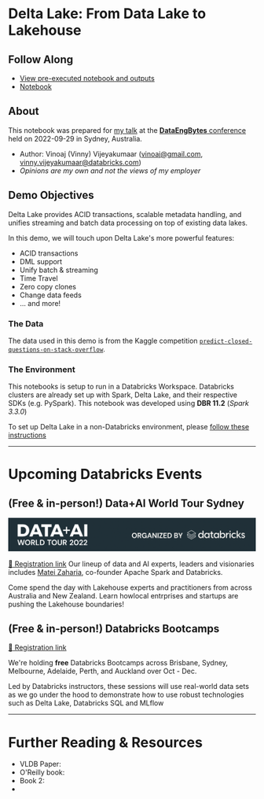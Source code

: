 # Delta Lake: From Data Lake to Lakehouse

## Follow Along
- [View pre-executed notebook and outputs](https://vinoaj.github.io/databricks-resources/presentations/dataengconf_syd_20220929/DataEngBytes-Delta-Lake-Demo.html)
- [Notebook](DataEngBytes-Delta-Lake-Demo.py)


## About

This notebook was prepared for [my talk](https://dataengconf.com.au/conference/schedule) at the [**DataEngBytes** conference](https://dataengconf.com.au/conference/sydney) held on 2022-09-29 in Sydney, Australia.

- Author: Vinoaj (Vinny) Vijeyakumaar (vinoaj@gmail.com, vinny.vijeyakumaar@databricks.com)
- _Opinions are my own and not the views of my employer_


## Demo Objectives

Delta Lake provides ACID transactions, scalable metadata handling, and unifies streaming and batch data processing on top of existing data lakes. 

In this demo, we will touch upon Delta Lake's more powerful features:
* ACID transactions
* DML support
* Unify batch & streaming
* Time Travel
* Zero copy clones
* Change data feeds
* ... and more!


### The Data

The data used in this demo is from the Kaggle competition [`predict-closed-questions-on-stack-overflow`](https://www.kaggle.com/competitions/predict-closed-questions-on-stack-overflow/overview).


### The Environment
This notebooks is setup to run in a Databricks Workspace. Databricks clusters are already set up with Spark, Delta Lake, and their respective SDKs (e.g. PySpark). This notebook was developed using **DBR 11.2** (_Spark 3.3.0_)

To set up Delta Lake in a non-Databricks environment, please [follow these instructions](https://docs.delta.io/latest/quick-start.html)

---

# Upcoming Databricks Events
## (Free & in-person!) Data+AI World Tour Sydney
![Data+AI World Tour Sydney](../../assets/img/data_ai_world_tour_sydney.png)

[🔗 Registration link](https://www.databricks.com/dataaisummit/worldtour/sydney)
Our lineup of data and AI experts, leaders and visionaries includes [Matei Zaharia](https://www.linkedin.com/in/mateizaharia), co-founder Apache Spark and Databricks. 

Come spend the day with Lakehouse experts and practitioners from across Australia and New Zealand. Learn howlocal entrprises and startups are pushing the Lakehouse boundaries!

## (Free & in-person!) Databricks Bootcamps
[🔗 Registration link](https://pages.databricks.com/00-202202-APJ-FE-Databricks-Bootcamp-2022-q4-Router_LP---Registration-page.html?utm_source=databricks&utm_medium=vinny&utm_campaign=7013f000000LkDCAA0)

We're holding **free** Databricks Bootcamps across Brisbane, Sydney, Melbourne, Adelaide, Perth, and Auckland over Oct - Dec.

Led by Databricks instructors, these sessions will use real-world data sets as we go under the hood to demonstrate how to use robust technologies such as Delta Lake, Databricks SQL and MLflow

---

# Further Reading & Resources
- VLDB Paper: 
- O'Reilly book:
- Book 2: 
- 